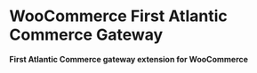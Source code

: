 WooCommerce First Atlantic Commerce Gateway
===========================================

**First Atlantic Commerce gateway extension for WooCommerce**
